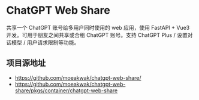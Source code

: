 # ChatGPT Web Share
共享一个 ChatGPT 账号给多用户同时使用的 web 应用，使用 FastAPI + Vue3 开发。可用于朋友之间共享或合租 ChatGPT 账号。支持 ChatGPT Plus / 设置对话模型 / 用户请求限制等功能。

## 项目源地址

- https://github.com/moeakwak/chatgpt-web-share/
- https://github.com/moeakwak/chatgpt-web-share/pkgs/container/chatgpt-web-share

